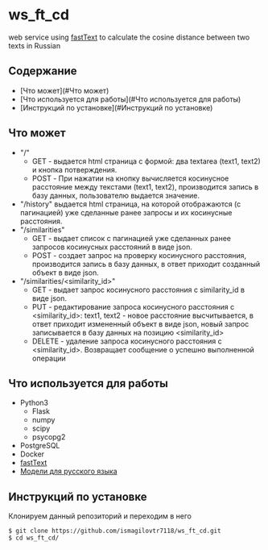 # ws_ft_cd
web service using [fastText](https://github.com/facebookresearch/fastText) to calculate the cosine distance between two texts in Russian

## Содержание

* [Что может](#Что может)
* [Что используется для работы](#Что используется для работы)
* [Инструкций по установке](#Инструкций по установке)

## Что может
* "/"
   * GET - выдается html страница с формой: два textarea (text1, text2) и кнопка потверждения.
   * POST - При нажатии на кнопку вычисляется косинусное расстояние между текстами (text1, text2), производится запись в базу данных, пользователю выдается значение.
* "/history" выдается html страница, на которой отображаются (с пагинацией) уже сделанные ранее запросы и их косинусные расстояния.
* "/similarities"
   * GET - выдает список с пагинацией уже сделанных ранее запросов косинусных расстояний в виде json.
   * POST - создает запрос на проверку косинусного расстояния, производится запись в базу данных, в ответ приходит созданный объект в виде json.
* "/similarities/<similarity_id>"
   * GET - выдает запрос косинусного расстояния с similarity_id в виде json.
   * PUT - редактирование запроса косинусного расстояния с <similarity_id>: text1, text2 - новое расстояние высчитывается, в ответ приходит измененный объект в виде json, новый запрос записывается в базу данных на позицию <similarity_id>
   * DELETE - удаление запроса косинусного расстояния с <similarity_id>. Возвращает сообщение о успешно выполненной операции

## Что используется для работы
* Python3
   * Flask
   * numpy
   * scipy
   * psycopg2
* PostgreSQL
* Docker
* [fastText](https://github.com/facebookresearch/fastText)
* [Модели для русского языка](http://docs.deeppavlov.ai/en/master/intro/pretrained_vectors.html#id2)

## Инструкций по установке
Клонируем данный репозиторий и переходим в него
```
$ git clone https://github.com/ismagilovtr7118/ws_ft_cd.git
$ cd ws_ft_cd/
```

